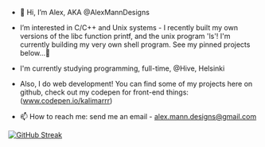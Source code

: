 - 👋 Hi, I’m Alex, AKA @AlexMannDesigns

- I’m interested in C/C++ and Unix systems - I recently built my own versions of the libc function printf, and the unix program 'ls'! I'm currently building my very own shell program. See my pinned projects below...👀

- I'm currently studying programming, full-time, @Hive, Helsinki

- Also, I do web development! You can find some of my projects here on github, check out my codepen for front-end things: (www.codepen.io/kalimarrr)

- 📫 How to reach me: send me an email - alex.mann.designs@gmail.com

[![GitHub Streak](http://github-readme-streak-stats.herokuapp.com?user=AlexMannDesigns&theme=github-dark-blue&date_format=j%20M%5B%20Y%5D)](https://git.io/streak-stats)

<!---
AlexMannDesigns/AlexMannDesigns is a ✨ special ✨ repository because its `README.md` (this file) appears on your GitHub profile.
You can click the Preview link to take a look at your changes.
--->
